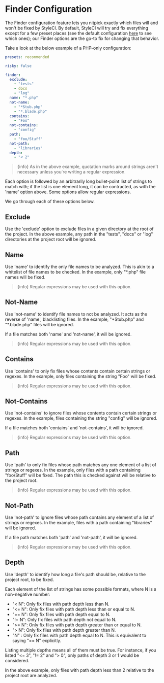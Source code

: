 # Finder Configuration

The Finder configuration feature lets you nitpick exactly which files will and won't be fixed by StyleCI. By default, StyleCI will try and fix everything except for a few preset places (see the default configuration [here](configuration) to see which ones); our Finder options are the go-to fix for changing that behavior.

Take a look at the below example of a PHP-only configuration:

```yaml
presets: recommended

risky: false

finder:
  exclude:
    - "tests"
    - docs
    - "log"
  name: "*.php"
  not-name:
    - "*Stub.php"
    - "*.blade.php"
  contains:
    - "Foo"
  not-contains:
    - "config"
  path:
    - "foo/Stuff"
  not-path:
    - "libraries"
  depth:
    - "< 2"
```

> {info} As in the above example, quotation marks around strings aren't necessary unless you're writing a regular expression.

Each option is followed by an arbitrarily long bullet-point list of strings to match with; if the list is one element long, it can be contracted, as with the 'name' option above. Some options allow regular expressions.

We go through each of these options below.

## Exclude

Use the 'exclude' option to exclude files in a given directory at the root of the project. In the above example, any path in the "tests", "docs" or "log" directories at the project root will be ignored.

## Name

Use 'name' to identify the only file names to be analyzed. This is akin to a whitelist of file names to be checked. In the example, only "\*.php" file names will be fixed.

> {info} Regular expressions may be used with this option.

## Not-Name

Use 'not-name' to identify file names to not be analyzed. It acts as the reverse of 'name', blacklisting files. In the example, "\*Stub.php" and "\*.blade.php" files will be ignored.

If a file matches both 'name' and 'not-name', it will be ignored.

> {info} Regular expressions may be used with this option.

## Contains

Use 'contains' to only fix files whose contents contain certain strings or regexes. In the example, only files containing the string "Foo" will be fixed.

> {info} Regular expressions may be used with this option.

## Not-Contains

Use 'not-contains' to ignore files whose contents contain certain strings or regexes. In the example, files containing the string "config" will be ignored.

If a file matches both 'contains' and 'not-contains', it will be ignored.

> {info} Regular expressions may be used with this option.

## Path

Use 'path' to only fix files whose path matches any one element of a list of strings or regexes. In the example, only files with a path containing "foo/Stuff" will be fixed. The path this is checked against will be relative to the project root.

> {info} Regular expressions may be used with this option.

## Not-Path

Use 'not-path' to ignore files whose path contains any element of a list of strings or regexes. In the example, files with a path containing "libraries" will be ignored.

If a file path matches both 'path' and 'not-path', it will be ignored.

> {info} Regular expressions may be used with this option.

## Depth

Use 'depth' to identify how long a file's path should be, relative to the project root, to be fixed.

Each element of the list of strings has some possible formats, where N is a non-negative number:

* "< N": Only fix files with path depth less than N.
* "<= N": Only fix files with path depth less than or equal to N.
* "== N": Only fix files with path depth equal to N.
* "!= N": Only fix files with path depth not equal to N.
* ">= N": Only fix files with path depth greater than or equal to N.
* "> N": Only fix files with path depth greater than N.
* "N" : Only fix files with path depth equal to N. This is
  equivalent to saying "== N" explicitly.

Listing multiple depths means all of them must be true. For instance, if you listed "<= 3", "!= 2" and "> 0", only paths of depth 3 or 1 would be considered.

In the above example, only files with path depth less than 2 relative to the project root are analyzed.
